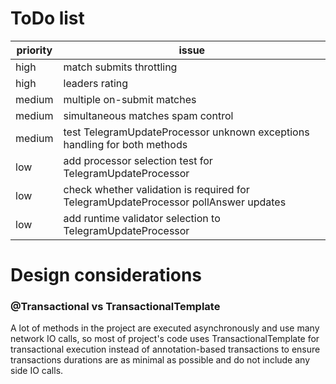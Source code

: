 # ToDo list

| priority | issue                                                                               |
|----------|-------------------------------------------------------------------------------------|
| high     | match submits throttling                                                            |
| high     | leaders rating                                                                      |
| medium   | multiple on-submit matches                                                          |
| medium   | simultaneous matches spam control                                                   |
| medium   | test TelegramUpdateProcessor unknown exceptions handling for both methods           |
| low      | add processor selection test for TelegramUpdateProcessor                            |
| low      | check whether validation is required for TelegramUpdateProcessor pollAnswer updates |
| low      | add runtime validator selection to TelegramUpdateProcessor                          |

# Design considerations

### @Transactional vs TransactionalTemplate

A lot of methods in the project are executed asynchronously and use many network IO calls, so most of project's code
uses TransactionalTemplate for transactional execution instead of annotation-based transactions to ensure transactions
durations are as minimal as possible and do not include any side IO calls.

